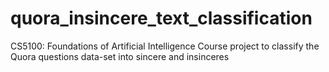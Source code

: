 # quora_insincere_text_classification
CS5100: Foundations of Artificial Intelligence Course project to classify the Quora questions data-set into sincere and insinceres
